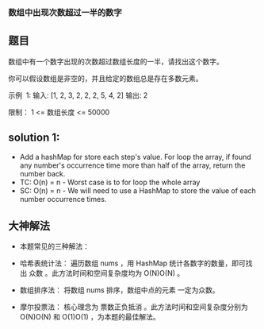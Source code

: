 ### 数组中出现次数超过一半的数字

## 题目

数组中有一个数字出现的次数超过数组长度的一半，请找出这个数字。

你可以假设数组是非空的，并且给定的数组总是存在多数元素。

示例  1:
输入: [1, 2, 3, 2, 2, 2, 5, 4, 2]
输出: 2

限制：
1 <= 数组长度 <= 50000

## solution 1:

- Add a hashMap for store each step's value. For loop the array, if found any number's occurrence time more than half of the array, return the number back.
- TC: O(n) = n - Worst case is to for loop the whole array
- SC: O(n) = n - We will need to use a HashMap to store the value of each number occurrence times.

## 大神解法

- 本题常见的三种解法：

- 哈希表统计法： 遍历数组 nums ，用 HashMap 统计各数字的数量，即可找出 众数 。此方法时间和空间复杂度均为 O(N)O(N) 。
- 数组排序法： 将数组 nums 排序，数组中点的元素 一定为众数。
- 摩尔投票法： 核心理念为 票数正负抵消 。此方法时间和空间复杂度分别为 O(N)O(N) 和 O(1)O(1) ，为本题的最佳解法。
